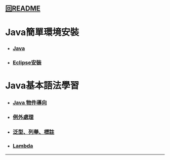 ## <a href='README.md#top'>回README</a>
# Java簡單環境安裝
* ### <a href='Environment.md#link1'>Java</a>
* ### <a href='Environment.md#link2'>Eclipse安裝</a>
# Java基本語法學習
* ### <a href='Syntax.md#link1'>Java 物件導向</a>
* ### <a href='Syntax.md#link2'>例外處理</a>
* ### <a href='Syntax.md#link3'>泛型、列舉、標註</a>
* ### <a href='Syntax.md#link4'>Lambda</a>
<hr/>  
